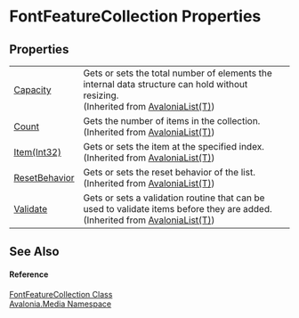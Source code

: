 # FontFeatureCollection Properties




## Properties
<table>
<tr>
<td><a href="P_Avalonia_Collections_AvaloniaList_1_Capacity">Capacity</a></td>
<td>Gets or sets the total number of elements the internal data structure can hold without resizing.<br />(Inherited from <a href="T_Avalonia_Collections_AvaloniaList_1">AvaloniaList(T)</a>)</td>
</tr>
<tr>
<td><a href="P_Avalonia_Collections_AvaloniaList_1_Count">Count</a></td>
<td>Gets the number of items in the collection.<br />(Inherited from <a href="T_Avalonia_Collections_AvaloniaList_1">AvaloniaList(T)</a>)</td>
</tr>
<tr>
<td><a href="P_Avalonia_Collections_AvaloniaList_1_Item">Item(Int32)</a></td>
<td>Gets or sets the item at the specified index.<br />(Inherited from <a href="T_Avalonia_Collections_AvaloniaList_1">AvaloniaList(T)</a>)</td>
</tr>
<tr>
<td><a href="P_Avalonia_Collections_AvaloniaList_1_ResetBehavior">ResetBehavior</a></td>
<td>Gets or sets the reset behavior of the list.<br />(Inherited from <a href="T_Avalonia_Collections_AvaloniaList_1">AvaloniaList(T)</a>)</td>
</tr>
<tr>
<td><a href="P_Avalonia_Collections_AvaloniaList_1_Validate">Validate</a></td>
<td>Gets or sets a validation routine that can be used to validate items before they are added.<br />(Inherited from <a href="T_Avalonia_Collections_AvaloniaList_1">AvaloniaList(T)</a>)</td>
</tr>
</table>

## See Also


#### Reference
<a href="T_Avalonia_Media_FontFeatureCollection">FontFeatureCollection Class</a>  
<a href="N_Avalonia_Media">Avalonia.Media Namespace</a>  

